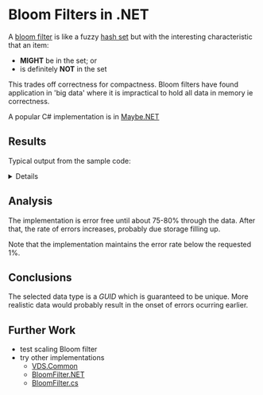 # Bloom Filters in .NET
A [bloom filter](https://en.wikipedia.org/wiki/Bloom_filter) is like a fuzzy
[hash set](https://docs.microsoft.com/en-us/dotnet/api/system.collections.generic.hashset-1?redirectedfrom=MSDN&view=net-6.0)
but with the interesting characteristic that an item:
* **MIGHT** be in the set; or
* is definitely **NOT** in the set

This trades off correctness for compactness.  Bloom filters have found application in 'big data' where
it is impractical to hold all data in memory ie correctness.

A popular C# implementation is in [Maybe.NET](https://github.com/rmc00/Maybe)

## Results
Typical output from the sample code:

<details>

```bash
$ ./InBloom 
NumItems            = 1000000
AcceptableErrorRate = 1 %
MaxErrors           = 10000
PeakWorkingSet64    = 38 MB
Possible clashes [30]:
  774097
  782269
  806511
  813267
  841164
  844489
  871685
  873590
  889297
  892098
  919877
  929498
  934331
  951094
  951606
  952204
  956383
  957373
  969998
  975934
  977112
  978860
  979326
  983182
  984108
  989299
  991199
  995712
  996740
  997580
```

</details>

## Analysis
The implementation is error free until about 75-80% through the data.  After that, the rate of errors
increases, probably due storage filling up.

Note that the implementation maintains the error rate below the requested 1%.

## Conclusions

The selected data type is a *GUID* which is guaranteed to be unique.  More realistic data would
probably result in the onset of errors ocurring earlier.

## Further Work
* test scaling Bloom filter
* try other implementations
  * [VDS.Common](https://github.com/dotnetrdf/vds-common)
  * [BloomFilter.NET](https://github.com/xJonathanLEI/BloomFilter.NET)
  * [BloomFilter.cs](https://gist.github.com/richardkundl/8300092)

